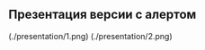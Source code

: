 ## <a id="Presentation"></a>Презентация версии с алертом
(./presentation/1.png)
(./presentation/2.png)
